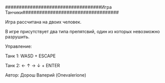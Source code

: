 ###################################Игра Танчики###################################  

Игра рассчитана на двоих человек.

В игре присутствует два типа препятсвий, один из которых невозможно разрушить.

Управление:

Танк 1: 
WASD + ESCAPE

Танк 2: 
←  ↑  → ↓ + ENTER

Автор:
Дорош Валерий (Onevalerione)
